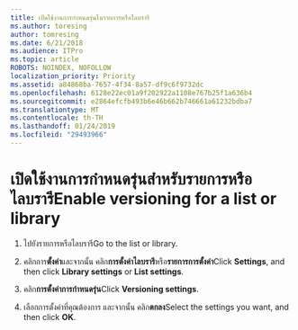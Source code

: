 ```yaml
---
title: เปิดใช้งานการกำหนดรุ่นในรายการหรือไลบรารี
ms.author: toresing
author: tomresing
ms.date: 6/21/2018
ms.audience: ITPro
ms.topic: article
ROBOTS: NOINDEX, NOFOLLOW
localization_priority: Priority
ms.assetid: a84868ba-7657-4f34-8a57-df9c6f9732dc
ms.openlocfilehash: 6128e22ec01a9f202922a1108e767b25f1a636b4
ms.sourcegitcommit: e2864efcfb493b6e46b662b746661a61232bdba7
ms.translationtype: MT
ms.contentlocale: th-TH
ms.lasthandoff: 01/24/2019
ms.locfileid: "29493966"
---
```

# <a name="enable-versioning-for-a-list-or-library"></a><span data-ttu-id="56e76-102">เปิดใช้งานการกำหนดรุ่นสำหรับรายการหรือไลบรารี</span><span class="sxs-lookup"><span data-stu-id="56e76-102">Enable versioning for a list or library</span></span>

1. <span data-ttu-id="56e76-103">ไปยังรายการหรือไลบรารี</span><span class="sxs-lookup"><span data-stu-id="56e76-103">Go to the list or library.</span></span>
    
2. <span data-ttu-id="56e76-104">คลิกการ**ตั้งค่า**และจากนั้น คลิก**การตั้งค่าไลบรารี**หรือ**รายการการตั้งค่า**</span><span class="sxs-lookup"><span data-stu-id="56e76-104">Click **Settings**, and then click **Library settings** or **List settings**.</span></span>
    
3. <span data-ttu-id="56e76-105">คลิก**การตั้งค่าการกำหนดรุ่น**</span><span class="sxs-lookup"><span data-stu-id="56e76-105">Click **Versioning settings**.</span></span>
    
4. <span data-ttu-id="56e76-106">เลือกการตั้งค่าที่คุณต้องการ และจากนั้น คลิก**ตกลง**</span><span class="sxs-lookup"><span data-stu-id="56e76-106">Select the settings you want, and then click **OK**.</span></span>
    

